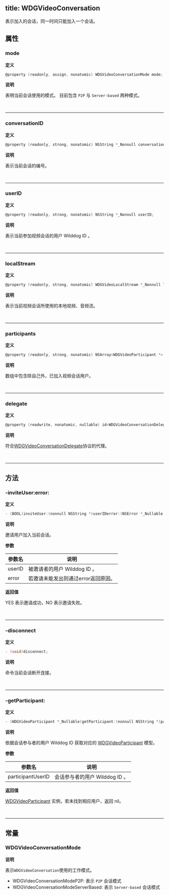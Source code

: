 title: WDGVideoConversation
---

表示加入的会话，同一时间只能加入一个会话。

## 属性

### mode

**定义**

```objectivec
@property (readonly, assign, nonatomic) WDGVideoConversationMode mode;
```

**说明**

表明当前会话使用的模式。
目前包含 `P2P` 与 `Server-based` 两种模式。

</br>

---

### conversationID

**定义**

```objectivec
@property (readonly, strong, nonatomic) NSString *_Nonnull conversationID;
```

**说明**

表示当前会话的编号。

</br>

---

### userID

**定义**

```objectivec
@property (readonly, strong, nonatomic) NSString *_Nonnull userID;
```

**说明**

表示当前参加视频会话的用户 Wilddog ID 。

</br>

---

### localStream

**定义**

```objectivec
@property (readonly, strong, nonatomic) WDGVideoLocalStream *_Nonnull localStream;
```

**说明**

表示当前视频会话所使用的本地视频、音频流。

</br>

---

### participants

**定义**

```objectivec
@property (readonly, strong, nonatomic) NSArray<WDGVideoParticipant *> *_Nonnull participants;
```

**说明**

数组中包含除自己外，已加入视频会话用户。

</br>

---

### delegate

**定义**

```objectivec
@property (readwrite, nonatomic, nullable) id<WDGVideoConversationDelegate>delegate;
```

**说明**

符合[WDGVideoConversationDelegate](../Protocols/WDGVideoConversationDelegate.html)协议的代理。

</br>

---

## 方法

### -inviteUser:error:

**定义**

```objectivec
- (BOOL)inviteUser:(nonnull NSString *)userIDerror:(NSError *_Nullable *_Nullable)error;
```

**说明**

邀请用户加入当前会话。

**参数**

 参数名 | 说明 
---|---
userID|被邀请者的用户 Wilddog ID 。
error|若邀请未能发出则通过error返回原因。

**返回值**

YES 表示邀请成功，NO 表示邀请失败。

</br>

---

### -disconnect

**定义**

```objectivec
- (void)disconnect;
```

**说明**

命令当前会话断开连接。

</br>

---

### -getParticipant:

**定义**

```objectivec
- (WDGVideoParticipant *_Nullable)getParticipant:(nonnull NSString *)participantUserID;
```

**说明**

依据会话参与者的用户 Wilddog ID 获取对应的 [WDGVideoParticipant](../Classes/WDGVideoParticipant.html) 模型。

**参数**

 参数名 | 说明 
---|---
participantUserID|会话参与者的用户 Wilddog ID 。

**返回值**

[WDGVideoParticipant](../Classes/WDGVideoParticipant.html) 实例，若未找到相应用户，返回 nil。

</br>

---

## 常量

### WDGVideoConversationMode

**说明**

表示`WDGVideoConversation`使用的工作模式。

- WDGVideoConversationModeP2P:         表示 `P2P` 会话模式
- WDGVideoConversationModeServerBased: 表示 `Server-based` 会话模式
